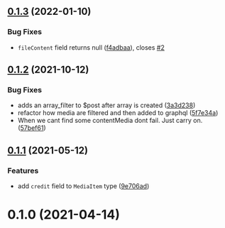 ## [0.1.3](https://github.com/whitespace-se/wordpress-plugin-wp-graphql-extras/compare/v0.1.2...v0.1.3) (2022-01-10)


### Bug Fixes

* `fileContent` field returns null ([f4adbaa](https://github.com/whitespace-se/wordpress-plugin-wp-graphql-extras/commit/f4adbaa0c3d480edf10a39e10aa1421a4b038bed)), closes [#2](https://github.com/whitespace-se/wordpress-plugin-wp-graphql-extras/issues/2)



## [0.1.2](https://github.com/whitespace-se/wordpress-plugin-wp-graphql-extras/compare/v0.1.1...v0.1.2) (2021-10-12)


### Bug Fixes

* adds an array_filter to $post after array is created ([3a3d238](https://github.com/whitespace-se/wordpress-plugin-wp-graphql-extras/commit/3a3d23872af1a0a8ae51ed21bdc40fa926f2616f))
* refactor how media are filtered and then added to graphql ([5f7e34a](https://github.com/whitespace-se/wordpress-plugin-wp-graphql-extras/commit/5f7e34aca28f8c6a00ab0e182317796ae52982e3))
* When we cant find some contentMedia dont fail. Just carry on.  ([57bef61](https://github.com/whitespace-se/wordpress-plugin-wp-graphql-extras/commit/57bef61358495ad306420c17b3bfba12a797f493))



## [0.1.1](https://github.com/whitespace-se/wordpress-plugin-wp-graphql-extras/compare/v0.1.0...v0.1.1) (2021-05-12)


### Features

* add `credit` field to `MediaItem` type ([9e706ad](https://github.com/whitespace-se/wordpress-plugin-wp-graphql-extras/commit/9e706add33b8c0f6d83eeafc2724b6a028ca5be8))



# 0.1.0 (2021-04-14)




